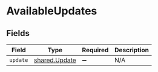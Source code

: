 # AvailableUpdates


## Fields

| Field                                          | Type                                           | Required                                       | Description                                    |
| ---------------------------------------------- | ---------------------------------------------- | ---------------------------------------------- | ---------------------------------------------- |
| `update`                                       | [shared.Update](../../models/shared/update.md) | :heavy_minus_sign:                             | N/A                                            |